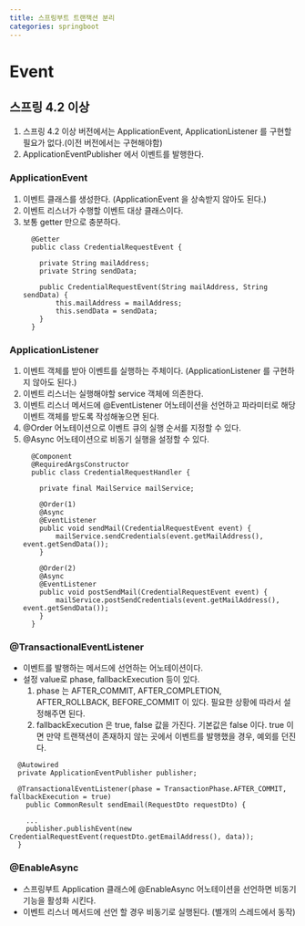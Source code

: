 ```yaml
---
title: 스프링부트 트랜잭션 분리
categories: springboot
---
```


# Event

## 스프링 4.2 이상
  1. 스프링 4.2 이상 버전에서는 ApplicationEvent, ApplicationListener 를 구현할 필요가 없다.(이전 버전에서는 구현해야함)
  2. ApplicationEventPublisher 에서 이벤트를 발행한다.
  
### ApplicationEvent
  1. 이벤트 클래스를 생성한다. (ApplicationEvent 을 상속받지 않아도 된다.)
  2. 이벤트 리스너가 수행할 이벤트 대상 클래스이다.
  3. 보통 getter 만으로 충분하다.
      ```
        @Getter
        public class CredentialRequestEvent {

          private String mailAddress;
          private String sendData;

          public CredentialRequestEvent(String mailAddress, String sendData) {
              this.mailAddress = mailAddress;
              this.sendData = sendData;
          }
        }
      ```

### ApplicationListener
  1. 이벤트 객체를 받아 이벤트를 실행하는 주체이다. (ApplicationListener<E> 를 구현하지 않아도 된다.)
  2. 이벤트 리스너는 실행해야할 service 객체에 의존한다.
  3. 이벤트 리스너 메서드에 @EventListener 어노테이션을 선언하고 파라미터로 해당 이벤트 객체를 받도록 작성해놓으면 된다.
  4. @Order 어노테이션으로 이벤트 큐의 실행 순서를 지정할 수 있다.
  5. @Async 어노테이션으로 비동기 실행을 설정할 수 있다.
      ```
        @Component
        @RequiredArgsConstructor
        public class CredentialRequestHandler {

          private final MailService mailService;

          @Order(1)
          @Async
          @EventListener
          public void sendMail(CredentialRequestEvent event) {
              mailService.sendCredentials(event.getMailAddress(), event.getSendData());
          }
          
          @Order(2)
          @Async
          @EventListener
          public void postSendMail(CredentialRequestEvent event) {
              mailService.postSendCredentials(event.getMailAddress(), event.getSendData());
          }
        }
      ```
  
### @TransactionalEventListener
  - 이벤트를 발행하는 메서드에 선언하는 어노테이션이다.
  - 설정 value로 phase, fallbackExecution 등이 있다.
    1. phase 는 AFTER_COMMIT, AFTER_COMPLETION, AFTER_ROLLBACK, BEFORE_COMMIT 이 있다. 필요한 상황에 따라서 설정해주면 된다.
    2. fallbackExecution 은 true, false 값을 가진다. 기본값은 false 이다. true 이면 만약 트랜잭션이 존재하지 않는 곳에서 이벤트를 발행했을 경우, 예외를 던진다.
  ```
    @Autowired
    private ApplicationEventPublisher publisher;
  
    @TransactionalEventListener(phase = TransactionPhase.AFTER_COMMIT, fallbackExecution = true)
      public CommonResult sendEmail(RequestDto requestDto) { 

      ...
      publisher.publishEvent(new CredentialRequestEvent(requestDto.getEmailAddress(), data));
    }
  ```

### @EnableAsync
  - 스프링부트 Application 클래스에 @EnableAsync 어노테이션을 선언하면 비동기 기능을 활성화 시킨다.
  - 이벤트 리스너 메서드에 선언 할 경우 비동기로 실행된다. (별개의 스레드에서 동작)
